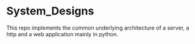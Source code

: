 # System_Designs
This repo implements the common underlying architecture of a server, a http and a web application mainly in python.
